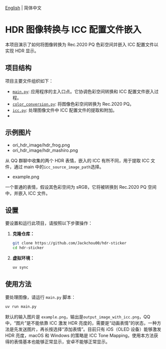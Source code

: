 [English](README.md) | 简体中文

# HDR 图像转换与 ICC 配置文件嵌入

本项目演示了如何将图像转换为 Rec.2020 PQ 色彩空间并嵌入 ICC 配置文件以实现 HDR 显示。

## 项目结构

项目主要文件组织如下：

-   [`main.py`](main.py): 应用程序的主入口点。它协调色彩空间转换和 ICC 配置文件嵌入过程。
-   [`color_conversion.py`](color_conversion.py): 将图像色彩空间转换为 Rec.2020 PQ。
-   [`icc.py`](icc.py): 处理图像文件中 ICC 配置文件的提取和附加。
-   

## 示例图片

- ori_hdr_image/hdr_frog.png
- ori_hdr_image/hdr_mashiro.png

从 QQ 群聊中收集的两个 HDR 表情，嵌入的 ICC 有所不同，用于提取 ICC 文件，通过 main 中的`icc_source_image_path`选择。

- example.png

一个普通的表情，假设其色彩空间为 sRGB，它将被转换到 Rec.2020 PQ 空间中，并嵌入 ICC 文件。

## 设置

要设置和运行此项目，请按照以下步骤操作：

1.  **克隆仓库：**
    ```bash  
    git clone https://github.com/Jackchou00/hdr-sticker
    cd hdr-sticker 
    ```  

2.  **虚拟环境：**
    ```bash
    uv sync
    ```

## 使用方法

要处理图像，请运行 `main.py` 脚本：

```bash
uv run main.py
```

默认的输入图片是 `example.png`，输出是`output_image_with_icc.png`，QQ 中，“图片”是不能依靠 ICC 激发 HDR 亮度的，需要是“动画表情”的状态，一种方法是先发送图片，再长按选择“添加表情”。目前只有 iOS（OLED 设备）能够激发 HDR 亮度，macOS 和 Windows 的策略是 ICC Tone Mapping，使用本方法获得的表情基本也能够正常显示，安卓不能够正常显示。
